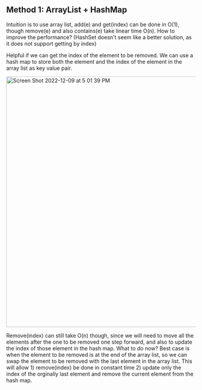 ## Method 1: ArrayList + HashMap

Intuition is to use array list, add(e) and get(index) can be done in O(1), though remove(e) and also contains(e) take linear time O(n). How to improve the performance? (HashSet doesn't seem like a better solution, as it does not support getting by index)

Helpful if we can get the index of the element to be removed. We can use a hash map to store both the element and the index of the element in the 
array list as key value pair. 

<img width="666" alt="Screen Shot 2022-12-09 at 5 01 39 PM" src="https://user-images.githubusercontent.com/106039830/206811546-c3cf0f93-7ca1-4fa1-af6d-6ed79042e387.png">

Remove(index) can still take O(n) though, since we will need to move all the elements after the one to be removed one step forward, and also to update
the index of those element in the hash map. What to do now? Best case is when the element to be removed is at the end of the array list, so we can 
swap the element to be removed with the last element in the array list. This will allow 1) remove(index) be done in constant time 2) update only the index
of the orginally last element and remove the current element from the hash map.

